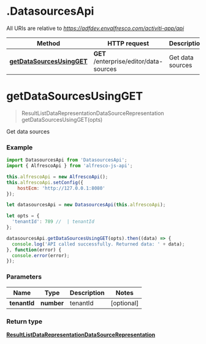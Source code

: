 # .DatasourcesApi

All URIs are relative to *https://adfdev.envalfresco.com/activiti-app/api*

Method | HTTP request | Description
------------- | ------------- | -------------
[**getDataSourcesUsingGET**](DatasourcesApi.md#getDataSourcesUsingGET) | **GET** /enterprise/editor/data-sources | Get data sources


<a name="getDataSourcesUsingGET"></a>
# **getDataSourcesUsingGET**
> ResultListDataRepresentationDataSourceRepresentation getDataSourcesUsingGET(opts)

Get data sources

### Example
```javascript
import DatasourcesApi from 'DatasourcesApi';
import { AlfrescoApi } from 'alfresco-js-api';

this.alfrescoApi = new AlfrescoApi();
this.alfrescoApi.setConfig({
    hostEcm: 'http://127.0.0.1:8080'
});

let datasourcesApi = new DatasourcesApi(this.alfrescoApi);

let opts = { 
  'tenantId': 789 //  | tenantId
};

datasourcesApi.getDataSourcesUsingGET(opts).then((data) => {
  console.log('API called successfully. Returned data: ' + data);
}, function(error) {
  console.error(error);
});

```

### Parameters

Name | Type | Description  | Notes
------------- | ------------- | ------------- | -------------
 **tenantId** | **number**| tenantId | [optional] 

### Return type

[**ResultListDataRepresentationDataSourceRepresentation**](ResultListDataRepresentationDataSourceRepresentation.md)

